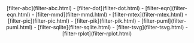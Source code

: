 <center>
[filter-abc](filter-abc.html) -
[filter-dot](filter-dot.html) -
[filter-eqn](filter-eqn.html) -
[filter-mmd](filter-mmd.html) -
[filter-mtex](filter-mtex.html) -
[filter-pic](filter-pic.html) -
[filter-pik](filter-pik.html) -
[filter-puml](filter-puml.html) -
[filter-sqlite](filter-sqlite.html) -
[filter-tsvg](filter-tsvg.html) -
[filter-rplot](filter-rplot.html) 
</center>



